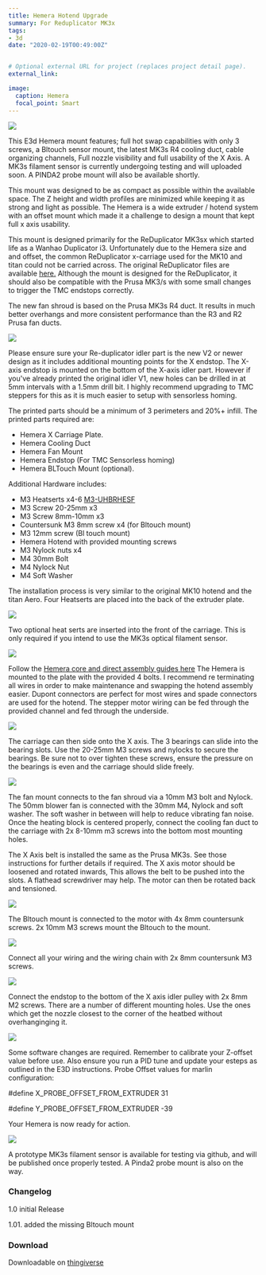 ```yaml
---
title: Hemera Hotend Upgrade	
summary: For Reduplicator MK3x
tags:
- 3d
date: "2020-02-19T00:49:00Z"


# Optional external URL for project (replaces project detail page).
external_link: 

image:
  caption: Hemera
  focal_point: Smart
---
```


![](https://github.com/OmNomNomagon/ReDuplicator-MK2sx/blob/master/Pics/10%20Hemera/HemeraMain.jpg?raw=true)

This E3d Hemera mount features; full hot swap capabilities with only 3 screws, a Bltouch sensor mount, the latest MK3s R4 cooling duct, cable organizing channels, Full nozzle visibility and full usability of the X Axis. A MK3s filament sensor is currently undergoing testing and will uploaded soon. A PINDA2 probe mount will also be available shortly.

This mount was designed to be as compact as possible within the available space. The Z height and width profiles are minimized while keeping it as strong and light as possible. The Hemera is a wide extruder / hotend system with an offset mount which made it a challenge to design a mount that kept full x axis usability.

This mount is designed primarily for the ReDuplicator MK3sx which started life as a Wanhao Duplicator i3. Unfortunately due to the Hemera size and and offset, the common ReDuplicator x-carriage used for the MK10 and titan could not be carried across. The original ReDuplicator files are available [here.](https://www.thingiverse.com/thing:2686588/#files) Although the mount is designed for the ReDuplicator, it should also be compatible with the Prusa MK3/s with some small changes to trigger the TMC endstops correctly.

The new fan shroud is based on the Prusa MK3s R4 duct. It results in much better overhangs and more consistent performance than the R3 and R2 Prusa fan ducts. 

![](https://raw.githubusercontent.com/OmNomNomagon/ReDuplicator-MK2sx/master/Pics/10%20Hemera/HemeraLow.jpg)

Please ensure sure your Re-duplicator idler part is the new V2 or newer design as it includes additional mounting points for the X endstop. The X-axis endstop is mounted on the bottom of the X-axis idler part. However if you've already printed the original idler V1, new holes can be drilled in at 5mm intervals with a 1.5mm drill bit. I highly recommend upgrading to TMC steppers for this as it is much easier to setup with sensorless homing.

The printed parts should be a minimum of 3 perimeters and 20%+ infill. The printed parts required are:
 - Hemera X Carriage Plate.
 - Hemera Cooling Duct
 - Hemera Fan Mount
 - Hemera Endstop (For TMC Sensorless homing)
 - Hemera BLTouch Mount (optional).

Additional Hardware includes:
- M3 Heatserts x4-6 [M3-UHBRHESF](http://au.element14.com/tr-fastenings/m3-uhbrhesf/brass-insert-unheaded-m3/dp/2474921)
- M3 Screw 20-25mm x3
- M3 Screw 8mm-10mm x3
- Countersunk M3 8mm screw x4 (for Bltouch mount)
- M3 12mm screw (Bl touch mount)
- Hemera Hotend with provided mounting screws
- M3 Nylock nuts x4
- M4 30mm Bolt
- M4 Nylock Nut
- M4 Soft Washer

The installation process is very similar to the original MK10 hotend and the titan Aero.
Four Heatserts are placed into the back of the extruder plate. 

![](https://raw.githubusercontent.com/OmNomNomagon/ReDuplicator-MK2sx/master/Pics/10%20Hemera/Heatsert.jpg)

Two optional heat serts are inserted into the front of the carriage. This is only required if you intend to use the MK3s optical filament sensor.

![](https://raw.githubusercontent.com/OmNomNomagon/ReDuplicator-MK2sx/master/Pics/10%20Hemera/HeatSertFront.jpg)

Follow the [Hemera core and direct assembly guides here](https://e3d-online.dozuki.com/c/Hemera_Assembly_Guides)
The Hemera is mounted to the plate with the provided 4 bolts. I recommend re terminating all wires in order to make maintenance and swapping the hotend assembly easier. Dupont connectors are perfect for most wires and spade connectors are used for the hotend. The stepper motor wiring can be fed through the provided channel and fed through the underside.

![](https://raw.githubusercontent.com/OmNomNomagon/ReDuplicator-MK2sx/master/Pics/10%20Hemera/HemeraBed.jpg)

The carriage can then side onto the X axis. The 3 bearings can slide into the bearing slots. Use the 20-25mm M3 screws and nylocks to secure the bearings. Be sure not to over tighten these screws, ensure the pressure on the bearings is even and the carriage should slide freely. 

![](https://github.com/OmNomNomagon/ReDuplicator-MK2sx/blob/master/Pics/10%20Hemera/HemeraMount.jpg)

The fan mount connects to the fan shroud via a 10mm M3 bolt and Nylock. The 50mm blower fan is connected with the 30mm M4, Nylock and soft washer. The soft washer in between will help to reduce vibrating fan noise.
Once the heating block is centered properly, connect the cooling fan duct to the carriage with 2x 8-10mm m3 screws into the bottom most mounting holes. 

The X Axis belt is installed the same as the Prusa MK3s. See those instructions for further details if required. The X axis motor should be loosened and rotated inwards, This allows the belt to be pushed into the slots. A flathead screwdriver may help. The motor can then be rotated back and tensioned.

![](https://github.com/OmNomNomagon/ReDuplicator-MK2sx/blob/master/Pics/10%20Hemera/HemeraDuct.jpg)

The Bltouch mount is connected to the motor with 4x 8mm countersunk screws. 2x 10mm M3 screws mount the Bltouch to the mount.

![](https://github.com/OmNomNomagon/ReDuplicator-MK2sx/blob/master/Pics/10%20Hemera/HemeraLow2.jpg)

Connect all your wiring and the wiring chain with 2x 8mm countersunk M3 screws. 

![](https://github.com/OmNomNomagon/ReDuplicator-MK2sx/blob/master/Pics/10%20Hemera/HemeraWiring.jpg)

Connect the endstop to the bottom of the X axis idler pulley with 2x 8mm M2 screws. There are a number of different mounting holes. Use the ones which get the nozzle closest to the corner of the heatbed without overhanginging it.

![](https://github.com/OmNomNomagon/ReDuplicator-MK2sx/blob/master/Pics/10%20Hemera/Endstop.jpg)



Some software changes are required. Remember to calibrate your Z-offset value before use. Also ensure you run a PID tune and update your esteps as outlined in the E3D instructions. Probe Offset values for marlin configuration:

\#define X_PROBE_OFFSET_FROM_EXTRUDER 31

\#define Y_PROBE_OFFSET_FROM_EXTRUDER -39 



Your Hemera is now ready for action.

![](https://github.com/OmNomNomagon/ReDuplicator-MK2sx/blob/master/Pics/10%20Hemera/HemeraCloseup.jpg)


A prototype MK3s filament sensor is available for testing via github, and will be published once properly tested. A Pinda2 probe mount is also on the way.


### Changelog

1.0 initial Release

1.01. added the missing Bltouch mount



### Download 

Downloadable on [thingiverse](https://www.thingiverse.com/thing:4167435)